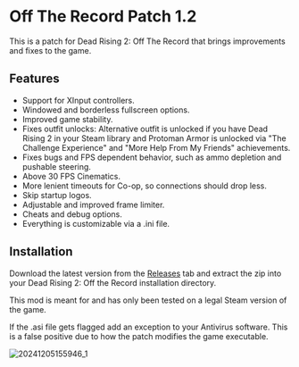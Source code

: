 # Off The Record Patch 1.2
This is a patch for Dead Rising 2: Off The Record that brings improvements and fixes to the game.

## Features
* Support for XInput controllers.
* Windowed and borderless fullscreen options.
* Improved game stability.
* Fixes outfit unlocks: Alternative outfit is unlocked if you have Dead Rising 2 in your Steam library and Protoman Armor is unlocked via "The Challenge Experience" and "More Help From My Friends" achievements.
* Fixes bugs and FPS dependent behavior, such as ammo depletion and pushable steering.
* Above 30 FPS Cinematics.
* More lenient timeouts for Co-op, so connections should drop less.
* Skip startup logos.
* Adjustable and improved frame limiter.
* Cheats and debug options.
* Everything is customizable via a .ini file.

## Installation
Download the latest version from the [Releases](https://github.com/LazyDuchess/OffTheRecordPatch/releases/latest) tab and extract the zip into your Dead Rising 2: Off the Record installation directory.

This mod is meant for and has only been tested on a legal Steam version of the game.

If the .asi file gets flagged add an exception to your Antivirus software. This is a false positive due to how the patch modifies the game executable.

![20241205155946_1](https://github.com/user-attachments/assets/4d159276-6978-44f2-afe2-9b15f57f6f7e)
